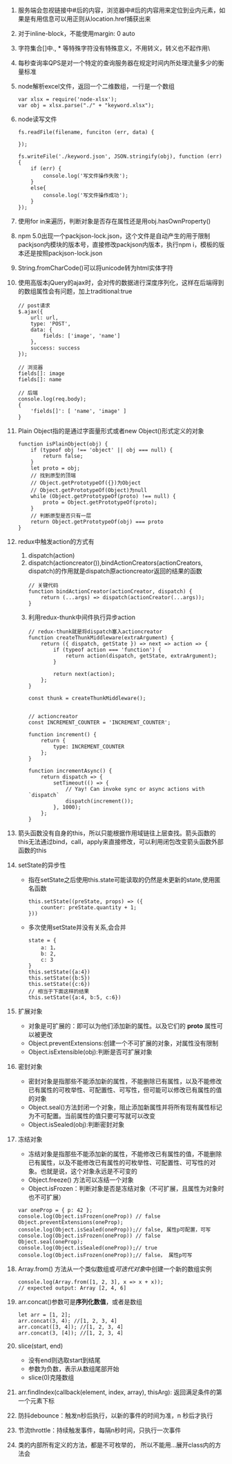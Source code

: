 1. 服务端会忽视链接中#后的内容，浏览器中#后的内容用来定位到业内元素，如果是有用信息可以用正则从location.href捕获出来
1. 对于inline-block，不能使用margin: 0 auto
1. 字符集合[]中., * 等特殊字符没有特殊意义，不用转义，转义也不起作用\
1. 每秒查询率QPS是对一个特定的查询服务器在规定时间内所处理流量多少的衡量标准
1. node解析excel文件，返回一个二维数组，一行是一个数组
    ```
    var xlsx = require('node-xlsx');
    var obj = xlsx.parse("./" + "keyword.xlsx");
    ```
1. node读写文件
    ```
    fs.readFile(filename, funciton (err, data) {

    });

    fs.writeFile('./keyword.json', JSON.stringify(obj), function (err) {
        if (err) {
            console.log('写文件操作失败');
        }
        else{
            console.log('写文件操作成功');
        }
    });
    ```
1. 使用for in来遍历，判断对象是否存在属性还是用obj.hasOwnProperty()
1. npm 5.0出现一个packjson-lock.json，这个文件是自动产生的用于限制packjson内模块的版本号，直接修改packjson内版本，执行npm i，模板的版本还是按照packjson-lock.json
1. String.fromCharCode()可以将unicode转为html实体字符
1. 使用高版本jQuery的ajax时，会对传的数据进行深度序列化，这样在后端得到的数组属性会有问题，加上traditional:true
    ```
    // post请求
    $.ajax({
        url: url,
        type: 'POST',
        data: {
            fields: ['image', 'name']
        },
        success: success
    });
    
    // 浏览器
    fields[]: image
    fields[]: name

    // 后端
    console.log(req.body);
    {
        'fields[]': [ 'name', 'image' ]
    }
    ```
1. Plain Object指的是通过字面量形式或者new Object()形式定义的对象
    ```
    function isPlainObject(obj) {
        if (typeof obj !== 'object' || obj === null) {
            return false;
        }
        let proto = obj;
        // 找到原型的顶端
        // Object.getPrototypeOf({})为Object
        // Object.getPrototypeOf(Object)为null
        while (Object.getPrototypeOf(proto) !== null) {
            proto = Object.getPrototypeOf(proto);
        }
        // 判断原型是否只有一层
        return Object.getPrototypeOf(obj) === proto
    }
    ```
1. redux中触发action的方式有
    1. dispatch(action)
    1. dispatch(actioncreator()),bindActionCreators(actionCreators, dispatch)的作用就是dispatch原actioncreator返回的结果的函数
        ```
        // 关键代码
        function bindActionCreator(actionCreator, dispatch) {
            return (...args) => dispatch(actionCreator(...args));
        }
        ```
    1. 利用redux-thunk中间件执行异步action
        ```
        // redux-thunk就是将dispatch塞入actioncreator
        function createThunkMiddleware(extraArgument) {
            return ({ dispatch, getState }) => next => action => {
                if (typeof action === 'function') {
                    return action(dispatch, getState, extraArgument);
                }

                return next(action);
            };
        }

        const thunk = createThunkMiddleware();


        // actioncreator
        const INCREMENT_COUNTER = 'INCREMENT_COUNTER';

        function increment() {
            return {
                type: INCREMENT_COUNTER
            };
        }

        function incrementAsync() {
            return dispatch => {
                setTimeout(() => {
                    // Yay! Can invoke sync or async actions with `dispatch`
                    dispatch(increment());
                }, 1000);
            };
        }
        ```
1. 箭头函数没有自身的this，所以只能根据作用域链往上层查找。箭头函数的this无法通过bind，call，apply来直接修改，可以利用闭包改变箭头函数外部函数的this
1. setState的异步性
    - 指在setState之后使用this.state可能读取的仍然是未更新的state,使用匿名函数
        ```
        this.setState((preState, props) => ({
            counter: preState.quantity + 1; 
        }))
        ```
    - 多次使用setState并没有关系,会合并
        ```
        state = {
            a: 1，
            b: 2,
            c: 3
        }
        this.setState({a:4})
        this.setState({b:5})
        this.setState({c:6})
        // 相当于下面这样的结果
        this.setState({a:4, b:5, c:6})
        ```
1. 扩展对象
    - 对象是可扩展的：即可以为他们添加新的属性。以及它们的 __proto__ 属性可以被更改
    - Object.preventExtensions:创建一个不可扩展的对象，对属性没有限制
    - Object.isExtensible(obj):判断是否可扩展对象
1. 密封对象
    - 密封对象是指那些不能添加新的属性，不能删除已有属性，以及不能修改已有属性的可枚举性、可配置性、可写性，但可能可以修改已有属性的值的对象
    - Object.seal()方法封闭一个对象，阻止添加新属性并将所有现有属性标记为不可配置。当前属性的值只要可写就可以改变
    - Object.isSealed(obj):判断密封对象
1. 冻结对象
    - 冻结对象是指那些不能添加新的属性，不能修改已有属性的值，不能删除已有属性，以及不能修改已有属性的可枚举性、可配置性、可写性的对象。也就是说，这个对象永远是不可变的
    - Object.freeze() 方法可以冻结一个对象
    - Object.isFrozen：判断对象是否是冻结对象（不可扩展，且属性为对象时也不可扩展）
    ```
    var oneProp = { p: 42 };
    console.log(Object.isFrozen(oneProp)) // false
    Object.preventExtensions(oneProp);
    console.log(Object.isSealed(oneProp));// false, 属性p可配置，可写
    console.log(Object.isFrozen(oneProp)) // false
    Object.seal(oneProp);
    console.log(Object.isSealed(oneProp));// true
    console.log(Object.isFrozen(oneProp));// false， 属性p可写
    ```
1. Array.from() 方法从一个类似数组或*可迭代对象*中创建一个新的数组实例
    ```
    console.log(Array.from([1, 2, 3], x => x + x));
    // expected output: Array [2, 4, 6]
    ```
1. arr.concat()参数可是**序列化数值**，或者是数组
    ```
    let arr = [1, 2];
    arr.concat(3, 4); //[1, 2, 3, 4]
    arr.concat([3, 4]); //[1, 2, 3, 4]
    arr.concat(3, [4]); //[1, 2, 3, 4]
    ```
1. slice(start, end)
    - 没有end则选取start到结尾
    - 参数为负数，表示从数组尾部开始
    - slice(0)克隆数组

1. arr.findIndex(callback(element, index, array), thisArg): 返回满足条件的第一个元素下标
1. 防抖debounce：触发n秒后执行，以新的事件的时间为准，n 秒后才执行
1. 节流throttle：持续触发事件，每隔n秒时间，只执行一次事件
1. 类的内部所有定义的方法，都是不可枚举的， 所以不能用...展开class内的方法会